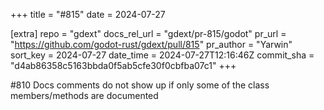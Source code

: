 +++
title = "#815"
date = 2024-07-27

[extra]
repo = "gdext"
docs_rel_url = "gdext/pr-815/godot"
pr_url = "https://github.com/godot-rust/gdext/pull/815"
pr_author = "Yarwin"
sort_key = 2024-07-27
date_time = 2024-07-27T12:16:46Z
commit_sha = "d4ab86358c5163bbda0f5ab5cfe30f0cbfba07c1"
+++

#810 Docs comments do not show up if only some of the class members/methods are documented
